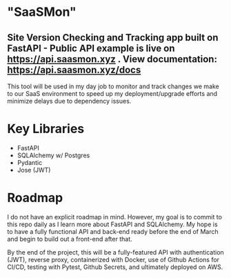 # "SaaSMon"
## Site Version Checking and Tracking app built on FastAPI - Public API example is live on <https://api.saasmon.xyz> . View documentation: <https://api.saasmon.xyz/docs>

This tool will be used in my day job to monitor and track changes we make to our SaaS environment to speed up my deployment/upgrade efforts and minimize delays due to dependency issues.

# Key Libraries
- FastAPI
- SQLAlchemy w/ Postgres
- Pydantic
- Jose (JWT)

# Roadmap
I do not have an explicit roadmap in mind. However, my goal is to commit to this repo daily as I learn more about FastAPI and SQLAlchemy.
My hope is to have a fully functional API and back-end ready before the end of March and begin to build out a front-end after that.

By the end of the project, this will be a fully-featured API with authentication (JWT), reverse proxy, containerized with Docker, use of Github Actions for CI/CD, testing with Pytest, Github Secrets, and ultimately deployed on AWS.
